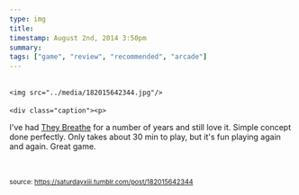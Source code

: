 ```yaml
---
type: img
title: 
timestamp: August 2nd, 2014 3:50pm
summary: 
tags: ["game", "review", "recommended", "arcade"]
---
```


                
                
                
                                                                                        <img src="../media/182015642344.jpg"/>
                                                                                          <div class="caption"><p>

I've had <a href="https://store.steampowered.com/app/294140/They_Breathe/" target="_blank">They Breathe</a> for a number of years and still love it. Simple concept done perfectly. Only takes about 30 min to play, but it's fun playing again and again. Great game.

<br/></p> </div>
                                    
                
                
                
                
                                
<small>source: https://saturdayxiii.tumblr.com/post/182015642344</small>